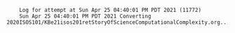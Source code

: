         Log for attempt at Sun Apr 25 04:40:01 PM PDT 2021 (11772)
        Sun Apr 25 04:40:01 PM PDT 2021 Converting 2020ISOS101/KBe21isos201retStoryOfScienceComputationalComplexity.org...
